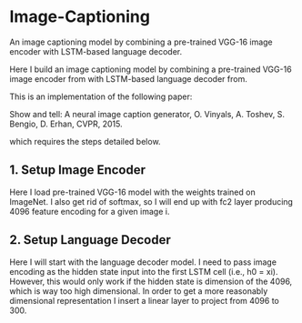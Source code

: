 # Image-Captioning
An image captioning model by combining a pre-trained VGG-16 image encoder with LSTM-based language decoder.
 
 
Here I build an image captioning model by combining a pre-trained VGG-16 image encoder from with LSTM-based language decoder from. 

This is an implementation of the following paper:

Show and tell: A neural image caption generator, O. Vinyals, A. Toshev, S. Bengio, D. Erhan, CVPR,
2015.

which requires the steps detailed below.

## 1. Setup Image Encoder

Here I load pre-trained VGG-16 model with the weights trained on ImageNet. I also get rid of softmax, so I will
end up with fc2 layer producing 4096 feature encoding for a given image i.


## 2. Setup Language Decoder 

Here I will start with the language decoder model. I need to pass image encoding as the hidden state input into the first LSTM cell (i.e., h0 = xi). However, this would only work if the hidden state is dimension of the 4096, which is way too high dimensional. In order to get a more reasonably dimensional representation I insert a linear layer to project from 4096 to 300.
<!---
3. Training Captioning Encoder-Decoder Architecture. For training the model you can follow the
training procedure in Assignment 3, by training on (imagei; sentencei) pairs. However, you will want to
freeze the Image encoder (not back-propagate through it). You can relax this and optimize/ne-tune
end-to-end once the language decoder is at, or close to, convergence. You are not required to ne-tine
the model end-to-end, though this will likely improve the results a little.
4. MAP and Sampling Inference. We will reuse the decoder inference functions from Assignment 3.
The only minor change that is needed is providing the rst hidden state from VGG-16 as opposed to
getting it from the language encoder.
5. Measuring Performance. For validation images compute the average BLEU score. Since for each
image there are 5 ground truth sentences, you will need to supply the same MAP inference for each of
5 ground truth sentences when computing the BLEU score.
